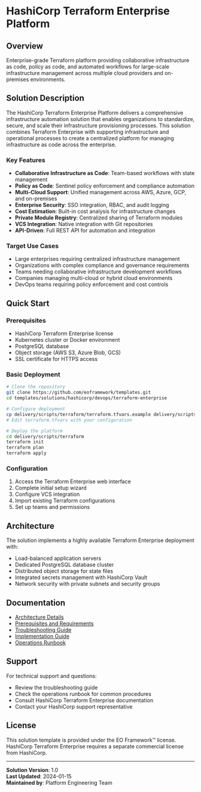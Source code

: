 # HashiCorp Terraform Enterprise Platform

## Overview
Enterprise-grade Terraform platform providing collaborative infrastructure as code, policy as code, and automated workflows for large-scale infrastructure management across multiple cloud providers and on-premises environments.

## Solution Description
The HashiCorp Terraform Enterprise Platform delivers a comprehensive infrastructure automation solution that enables organizations to standardize, secure, and scale their infrastructure provisioning processes. This solution combines Terraform Enterprise with supporting infrastructure and operational processes to create a centralized platform for managing infrastructure as code across the enterprise.

### Key Features
- **Collaborative Infrastructure as Code**: Team-based workflows with state management
- **Policy as Code**: Sentinel policy enforcement and compliance automation
- **Multi-Cloud Support**: Unified management across AWS, Azure, GCP, and on-premises
- **Enterprise Security**: SSO integration, RBAC, and audit logging
- **Cost Estimation**: Built-in cost analysis for infrastructure changes
- **Private Module Registry**: Centralized sharing of Terraform modules
- **VCS Integration**: Native integration with Git repositories
- **API-Driven**: Full REST API for automation and integration

### Target Use Cases
- Large enterprises requiring centralized infrastructure management
- Organizations with complex compliance and governance requirements
- Teams needing collaborative infrastructure development workflows
- Companies managing multi-cloud or hybrid cloud environments
- DevOps teams requiring policy enforcement and cost controls

## Quick Start

### Prerequisites
- HashiCorp Terraform Enterprise license
- Kubernetes cluster or Docker environment
- PostgreSQL database
- Object storage (AWS S3, Azure Blob, GCS)
- SSL certificate for HTTPS access

### Basic Deployment
```bash
# Clone the repository
git clone https://github.com/eoframework/templates.git
cd templates/solutions/hashicorp/devops/terraform-enterprise

# Configure deployment
cp delivery/scripts/terraform/terraform.tfvars.example delivery/scripts/terraform/terraform.tfvars
# Edit terraform.tfvars with your configuration

# Deploy the platform
cd delivery/scripts/terraform
terraform init
terraform plan
terraform apply
```

### Configuration
1. Access the Terraform Enterprise web interface
2. Complete initial setup wizard
3. Configure VCS integration
4. Import existing Terraform configurations
5. Set up teams and permissions

## Architecture
The solution implements a highly available Terraform Enterprise deployment with:
- Load-balanced application servers
- Dedicated PostgreSQL database cluster
- Distributed object storage for state files
- Integrated secrets management with HashiCorp Vault
- Network security with private subnets and security groups

## Documentation
- [Architecture Details](support/docs/architecture.md)
- [Prerequisites and Requirements](support/docs/prerequisites.md)
- [Troubleshooting Guide](support/docs/troubleshooting.md)
- [Implementation Guide](delivery/implementation-guide.md)
- [Operations Runbook](delivery/operations-runbook.md)

## Support
For technical support and questions:
- Review the troubleshooting guide
- Check the operations runbook for common procedures
- Consult HashiCorp Terraform Enterprise documentation
- Contact your HashiCorp support representative

## License
This solution template is provided under the EO Framework™ license. HashiCorp Terraform Enterprise requires a separate commercial license from HashiCorp.

---
**Solution Version**: 1.0  
**Last Updated**: 2024-01-15  
**Maintained by**: Platform Engineering Team